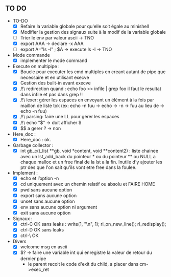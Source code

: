 <!-- Task List -->
## TO DO
* TO-DO
	* [x] Refaire la variable globale pour qu'elle soit égale au minishell
	* [x] Modifier la gestion des signaux suite à la modif de la variable globale
	* [ ] Trier le env par valeur ascii -> TNO
	* [x] export AAA -> declare -x AAA
	* [ ] export A="ls -l" ; $A -> execute ls -l -> TNO

* Mode commande
	* [x] implementer le mode command

* Execute on multipipe :
	* [x] Boucle pour executer les cmd multiples en creant autant de pipe que necessaire et en utilisant execve
	* [x] Gestion des built-in avant execve
	* [x] /!\ redirection quand : echo foo >> infile | grep foo il faut le resultat dans infile et pas dans grep !!
	* [x] /!\ lexer: gérer les espaces en envoyant un élément à la fois par maillon de liste tok (ex: echo -n fuu  -> echo -> -n -> fuu au lieu de -> echo -n fuu)
	* [x] /!\ parsing: faire une LL pour gérer les espaces
	* [x] /!\ echo "$" -> doit afficher $
	* [x] $$ a gerer ? -> non

* Here_doc :
	* [x] Here_doc : ok.

* Garbage collector :
	* [x] int	gb_c(t_list **gb, void *content, void **content2)  : liste chainee avec un lst_add_back du pointeur * ou du pointeur ** ou NULL a chaque malloc et un free final de la lst a la fin. Inutile d'y ajouter les ptr des que l'on sait qu'ils vont etre free dans la foulee.

* Implement :
	* [x] echo et l’option -n
	* [x] cd uniquement avec un chemin relatif ou absolu et FAIRE HOME
	* [x] pwd sans aucune option
	* [x] export sans aucune option
	* [x] unset sans aucune option
	* [x] env sans aucune option ni argument
	* [x] exit sans aucune option
* Signaux :
	* [x] ctrl-C OK sans leaks : write(1, "\n", 1); rl_on_new_line(); rl_redisplay();
	* [x] ctrl-D OK sans leaks
	* [x] ctrl-\ OK
* Divers
	* [x] welcome msg en ascii
	* [x] $? -> faire une variable int qui enregistre la valeur de retour du dernier pipe
		* le parent recoit le code d'exit du child, a placer dans cm->exec_ret
